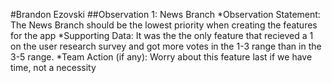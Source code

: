 #Brandon Ezovski
##Observation 1: News Branch
*Observation Statement: The News Branch should be the lowest priority when creating the features for the app
*Supporting Data: It was the the only feature that recieved a 1 on the user research survey and got more votes in the 1-3 range than in the 3-5 range. 
*Team Action (if any): Worry about this feature last if we have time, not a necessity

